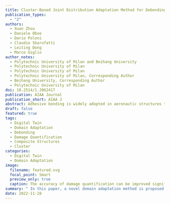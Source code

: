 ```yaml
---
title: Cluster-Based Joint Distribution Adaptation Method for Debonding Quantification in Composite Structures
publication_types:
  - "2"
authors:
  - Xuan Zhou
  - Daniele Oboe
  - Dario Poloni
  - Claudio Sbarufatti
  - Leiting Dong
  - Marco Giglio
author_notes:
  - Polytechnic University of Milan and Beihang University
  - Polytechnic University of Milan
  - Polytechnic University of Milan
  - Polytechnic University of Milan, Corresponding Author
  - Beihang University, Corresponding Author
  - Polytechnic University of Milan
doi: 10.2514/1.J062417
publication: AIAA Journal
publication_short: AIAA J
abstract: Adhesive bonding is widely adopted in aeronautic structures to join composite materials or to repair damaged substrates. However, one of the most common failure modes for this type of joint is debonding under fatigue loading. In the past years, it has been proven that deboning quantification is feasible, given that abundant experimental data are available. In this context, using domain adaptation to assist diagnostic tasks based on labeled data from similar structures or simulations would be thoroughly beneficial. However, most domain adaptation methods are designed for classifications and cannot efficiently address regressions. A fuzzy-set-based joint distribution adaptation for regression method has been developed by the authors, tackling regression problems but being limited to single outputs. The novelty presented in this paper exploits clustering techniques to approach multi-output problems, adopting a modified multikernel maximum mean discrepancy to improve the domain discrepancy metric. The proposed method is applied to cracked lap shear specimens to assist debonding quantification. Several domain adaptations are investigated from simulations to experiments, and from one specimen to another, proving that the accuracy of damage quantification can be improved significantly in realistic environments. It is envisioned that the proposed approach could be integrated into fleet-level digital twins for nominally identical but heterogeneous systems.
draft: false
featured: true
tags:
  - Digital Twin
  - Domain Adaptation
  - Debonding
  - Damage Quantification
  - Composite Structures
  - Cluster
categories:
  - Digital Twin
  - Domain Adaptation
image:
  filename: featured.svg
  focal_point: Smart
  preview_only: true
  caption: The accuracy of damage quantification can be improved significantly by the proposed method in realistic environments
summary: " In this paper, a novel domain adaptation method is proposed to assist diagnostic tasks based on labeled data from similar structures or simulations and is then applied to cracked lap shear specimens to assist debonding quantification."
date: 2022-11-28
---
```

